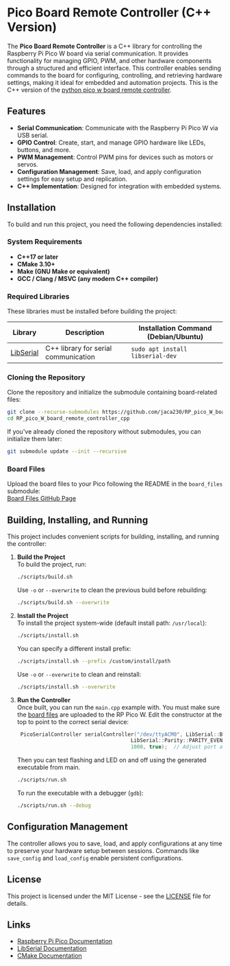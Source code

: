 # Pico Board Remote Controller (C++ Version)

The **Pico Board Remote Controller** is a C++ library for controlling the Raspberry Pi Pico W board via serial communication. It provides functionality for managing GPIO, PWM, and other hardware components through a structured and efficient interface. This controller enables sending commands to the board for configuring, controlling, and retrieving hardware settings, making it ideal for embedded and automation projects. This is the C++ version of the [python pico w board remote controller](https://github.com/jaca230/RP_pico_W_board_remote_controller).

## Features

- **Serial Communication**: Communicate with the Raspberry Pi Pico W via USB serial.
- **GPIO Control**: Create, start, and manage GPIO hardware like LEDs, buttons, and more.
- **PWM Management**: Control PWM pins for devices such as motors or servos.
- **Configuration Management**: Save, load, and apply configuration settings for easy setup and replication.
- **C++ Implementation**: Designed for integration with embedded systems.

## Installation

To build and run this project, you need the following dependencies installed:

### **System Requirements**  
- **C++17 or later**  
- **CMake 3.10+**  
- **Make (GNU Make or equivalent)**  
- **GCC / Clang / MSVC (any modern C++ compiler)**  

### **Required Libraries**  
These libraries must be installed before building the project:

| Library | Description | Installation Command (Debian/Ubuntu) |
|---------|------------|--------------------------------------|
| [LibSerial](https://libserial.readthedocs.io/en/latest/) | C++ library for serial communication | `sudo apt install libserial-dev` |

### Cloning the Repository

Clone the repository and initialize the submodule containing board-related files:

```bash
git clone --recurse-submodules https://github.com/jaca230/RP_pico_W_board_remote_controller_cpp.git
cd RP_pico_W_board_remote_controller_cpp
```

If you've already cloned the repository without submodules, you can initialize them later:

```bash
git submodule update --init --recursive
```

### Board Files  
Upload the board files to your Pico following the README in the `board_files` submodule:  
[Board Files GitHub Page](https://github.com/jaca230/RP_pico_W_board_interface)

## Building, Installing, and Running

This project includes convenient scripts for building, installing, and running the controller:

1. **Build the Project**  
   To build the project, run:

   ```bash
   ./scripts/build.sh
   ```

   Use `-o` or `--overwrite` to clean the previous build before rebuilding:

   ```bash
   ./scripts/build.sh --overwrite
   ```

2. **Install the Project**  
   To install the project system-wide (default install path: `/usr/local`):

   ```bash
   ./scripts/install.sh
   ```

   You can specify a different install prefix:

   ```bash
   ./scripts/install.sh --prefix /custom/install/path
   ```

   Use `-o` or `--overwrite` to clean and reinstall:

   ```bash
   ./scripts/install.sh --overwrite
   ```

3. **Run the Controller**  
   Once built, you can run the `main.cpp` example with. You must make sure the [board files](https://github.com/jaca230/RP_pico_W_board_interface) are uploaded to the RP Pico W. Edit the constructor at the top to point to the correct serial device:
   ```cpp
    PicoSerialController serialController("/dev/ttyACM0", LibSerial::BaudRate::BAUD_115200, 
                                        LibSerial::Parity::PARITY_EVEN, LibSerial::StopBits::STOP_BITS_1, 
                                        1000, true);  // Adjust port and baud rate as needed
   ```

   Then you can test flashing and LED on and off using the generated executable from main. 

   ```bash
   ./scripts/run.sh
   ```

   To run the executable with a debugger (`gdb`):

   ```bash
   ./scripts/run.sh --debug
   ```

## Configuration Management

The controller allows you to save, load, and apply configurations at any time to preserve your hardware setup between sessions. Commands like `save_config` and `load_config` enable persistent configurations.

## License

This project is licensed under the MIT License - see the [LICENSE](LICENSE) file for details.

## Links

- [Raspberry Pi Pico Documentation](https://www.raspberrypi.org/documentation/pico/)
- [LibSerial Documentation](https://libserial.readthedocs.io/en/latest/)
- [CMake Documentation](https://cmake.org/documentation/)  